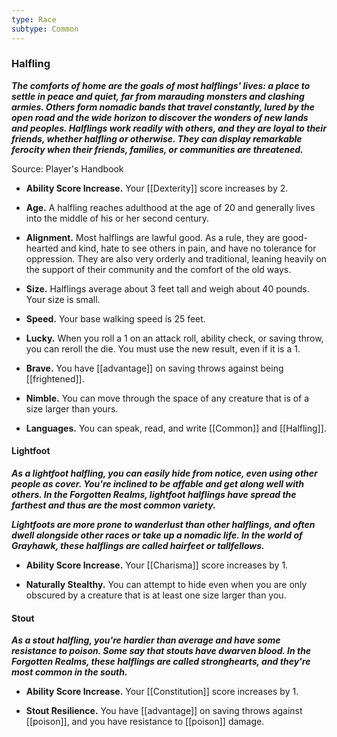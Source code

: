 ```yaml
---
type: Race
subtype: Common
---
```

### Halfling

_**The comforts of home are the goals of most halflings' lives: a place to settle in peace and quiet, far from marauding monsters and clashing armies. Others form nomadic bands that travel constantly, lured by the open road and the wide horizon to discover the wonders of new lands and peoples. Halflings work readily with others, and they are loyal to their friends, whether halfling or otherwise. They can display remarkable ferocity when their friends, families, or communities are threatened.**_

Source: Player's Handbook

- **Ability Score Increase.** Your [[Dexterity]] score increases by 2.

- **Age.** A halfling reaches adulthood at the age of 20 and generally lives into the middle of his or her second century.

- **Alignment.** Most halflings are lawful good. As a rule, they are good-hearted and kind, hate to see others in pain, and have no tolerance for oppression. They are also very orderly and traditional, leaning heavily on the support of their community and the comfort of the old ways.

- **Size.** Halflings average about 3 feet tall and weigh about 40 pounds. Your size is small.

- **Speed.** Your base walking speed is 25 feet.

- **Lucky.** When you roll a 1 on an attack roll, ability check, or saving throw, you can reroll the die. You must use the new result, even if it is a 1.

- **Brave.** You have [[advantage]] on saving throws against being [[frightened]].

- **Nimble.** You can move through the space of any creature that is of a size larger than yours.

- **Languages.** You can speak, read, and write [[Common]] and [[Halfling]].

#### Lightfoot

**_As a lightfoot halfling, you can easily hide from notice, even using other people as cover. You're inclined to be affable and get along well with others. In the Forgotten Realms, lightfoot halflings have spread the farthest and thus are the most common variety._**

**_Lightfoots are more prone to wanderlust than other halflings, and often dwell alongside other races or take up a nomadic life. In the world of Grayhawk, these halflings are called hairfeet or tallfellows._**

- **Ability Score Increase.** Your [[Charisma]] score increases by 1.

- **Naturally Stealthy.** You can attempt to hide even when you are only obscured by a creature that is at least one size larger than you.

#### Stout

**_As a stout halfling, you're hardier than average and have some resistance to poison. Some say that stouts have dwarven blood. In the Forgotten Realms, these halflings are called stronghearts, and they're most common in the south._**

- **Ability Score Increase.** Your [[Constitution]] score increases by 1.

- **Stout Resilience.** You have [[advantage]] on saving throws against [[poison]], and you have resistance to [[poison]] damage.